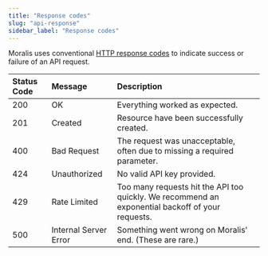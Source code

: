 ```yaml
---
title: "Response codes"
slug: "api-response"
sidebar_label: "Response codes"
---
```


Moralis uses conventional [HTTP response codes](https://developer.mozilla.org/en-US/docs/Web/HTTP/Status) to indicate success or failure of an API request.

| Status Code | Message               | Description                                                                                      |
| :---------- | :-------------------- | :----------------------------------------------------------------------------------------------- |
| 200         | OK                    | Everything worked as expected.                                                                   |
| 201         | Created               | Resource have been successfully created.                                                         |
| 400         | Bad Request           | The request was unacceptable, often due to missing a required parameter.                         |
| 424         | Unauthorized          | No valid API key provided.                                                                       |
| 429         | Rate Limited          | Too many requests hit the API too quickly. We recommend an exponential backoff of your requests. |
| 500         | Internal Server Error | Something went wrong on Moralis' end. (These are rare.)                                          |
